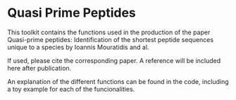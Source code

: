 # Quasi Prime Peptides

This toolkit contains the functions used in the production of the paper Quasi-prime peptides: Identification of the shortest peptide sequences unique to a species by Ioannis Mouratidis and al.

If used, please cite the corresponding paper. A reference will be included here after publication.

An explanation of the different functions can be found in the code, including a toy example for each of the funcionalities.
